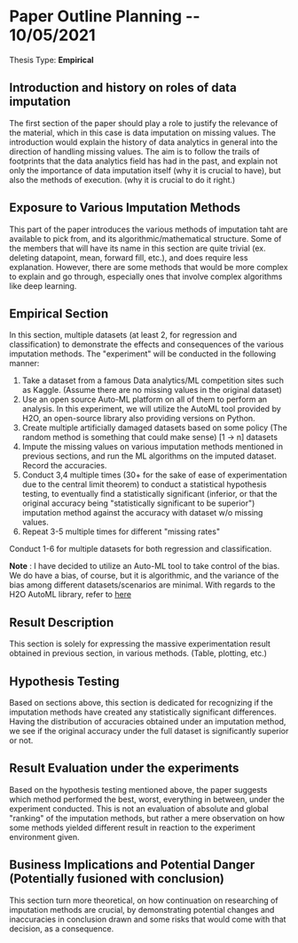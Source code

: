 # Paper Outline Planning -- 10/05/2021
Thesis Type: **Empirical**

## Introduction and history on roles of data imputation
The first section of the paper should play a role to justify the relevance of the material, which in this case is data imputation on missing values.
The introduction would explain the history of data analytics in general into the direction of handling missing values. The aim is to follow the trails of footprints that the data analytics field has had in the past, and explain not only the importance of data imputation itself (why it is crucial to have), but also the methods of execution. (why it is crucial to do it right.)



## Exposure to Various Imputation Methods
This part of the paper introduces the various methods of imputation taht are available to pick from, and its algorithmic/mathematical structure. Some of the members that will have its name in this section are quite trivial (ex. deleting datapoint, mean, forward fill, etc.), and does require less explanation. However, there are some methods that would be more complex to explain and go through, especially ones that involve complex algorithms like deep learning.


## Empirical Section
In this section, multiple datasets (at least 2, for regression and classification) to demonstrate the effects and consequences of the various imputation methods. The "experiment" will be conducted in the following manner:

1. Take a dataset from a famous Data analytics/ML competition sites such as Kaggle.
    (Assume there are no missing values in the original dataset)
2. Use an open source Auto-ML platform on all of them to perform an analysis.
In this experiment, we will utilize the AutoML tool provided by H2O, an open-source library also providing versions on Python.
3. Create multiple artificially damaged datasets based on some policy (The random method is something that could make sense) [1 -> n] datasets
4. Impute the missing values on various imputation methods mentioned in previous sections, and run the ML algorithms on the imputed dataset. Record the accuracies.
5. Conduct 3,4 multiple times (30+ for the sake of ease of experimentation due to the central limit theorem) to conduct a statistical hypothesis testing, to eventually find a statistically significant (inferior, or that the original accuracy being "statistically significant to be superior") imputation method against the accuracy with dataset w/o missing values.
6. Repeat 3-5 multiple times for different "missing rates"

Conduct 1-6 for multiple datasets for both regression and classification.

**Note** : I have decided to utilize an Auto-ML tool to take control of the bias. We do have a bias, of course, but it is algorithmic, and the variance of the bias among different datasets/scenarios are minimal. With regards to the H2O AutoML library, refer to [here](https://docs.h2o.ai/h2o/latest-stable/h2o-docs/automl.html) 


## Result Description
This section is solely for expressing the massive experimentation result obtained in previous section, in various methods. (Table, plotting, etc.)

## Hypothesis Testing
Based on sections above, this section is dedicated for recognizing if the imputation methods have created any statistically significant differences.
Having the distribution of accuracies obtained under an imputation method, we see if the original accuracy under the full dataset is significantly superior or not.

## Result Evaluation under the experiments
Based on the hypothesis testing mentioned above, the paper suggests which method performed the best, worst, everything in between, under the experiment conducted. This is not an evaluation of absolute and global "ranking" of the imputation methods, but rather a mere observation on how some methods yielded different result in reaction to the experiment environment given.

## Business Implications and Potential Danger (Potentially fusioned with conclusion)
This section turn more theoretical, on how continuation on researching of imputation methods are crucial, by demonstrating potential changes and inaccuracies in conclusion drawn and some risks that would come with that decision, as a consequence.
